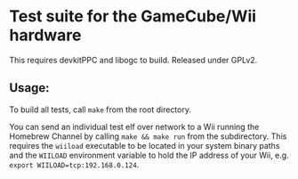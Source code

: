 # Test suite for the GameCube/Wii hardware

This requires devkitPPC and libogc to build. Released under GPLv2.

## Usage:

To build all tests, call `make` from the root directory.

You can send an individual test elf over network to a Wii running the Homebrew Channel by calling `make && make run` from the subdirectory. This requires the `wiiload` executable to be located in your system binary paths and the `WIILOAD` environment variable to hold the IP address of your Wii, e.g. `export WIILOAD=tcp:192.168.0.124`.
